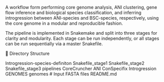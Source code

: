 A workflow form performing core genome analysis, ANI clustering, gene flow inference and biological species classification,
and inferring introgression between ANI-species and BSC-species, respectively, using the core genome in a modular and reproducible fashion.

The pipeline is implemented in Snakemake and split into three stages for clarity
and modularity. Each stage can be run independently, or all stages can be run sequentially
via a master Snakefile.

📂 Directory Structure

Introgression-species-definiton
Snakefile_stage1
Snakefile_stage2
Snakefile_stage3
pipelines
CoreCruncher
ANI
ConSpecifix
Introgression
GENOMES
genomes   # Input FASTA files
README.md

